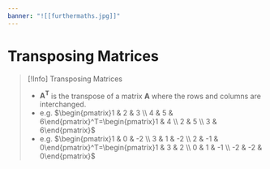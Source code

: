 ```yaml
---
banner: "![[furthermaths.jpg]]"
---
```

# Transposing Matrices

> [!Info] Transposing Matrices
> - $\mathbf{A^T}$ is the transpose of a matrix $\mathbf{A}$ where the rows and columns are interchanged.
> - e.g. $\begin{pmatrix}1 & 2 & 3 \\ 4 & 5 & 6\end{pmatrix}^T=\begin{pmatrix}1 & 4 \\ 2 & 5 \\ 3 & 6\end{pmatrix}$
> - e.g. $\begin{pmatrix}1 & 0 & -2 \\  3 & 1 & -2 \\ 2 & -1 & 0\end{pmatrix}^T=\begin{pmatrix}1 & 3 & 2 \\ 0 & 1 & -1 \\ -2  & -2 & 0\end{pmatrix}$



